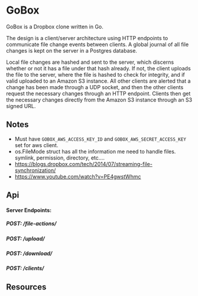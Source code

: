 # GoBox

GoBox is a Dropbox clone written in Go. 

The design is a client/server architecture using HTTP endpoints to communicate file change events between clients. A global journal of all file changes is kept on the server in a Postgres database.

Local file changes are hashed and sent to the server, which discerns whether or not it has a file under that hash already. If not, the client uploads the file to the server, where the file is hashed to check for integrity, and if valid uploaded to an Amazon S3 instance. All other clients are alerted that a change has been made through a UDP socket, and then the other clients request the necessary changes through an HTTP endpoint. Clients then get the necessary changes directly from the Amazon S3 instance through an S3 signed URL.

## Notes
 - Must have `GOBOX_AWS_ACCESS_KEY_ID` and `GOBOX_AWS_SECRET_ACCESS_KEY` set for aws client. 
 - os.FileMode struct has all the information me need to handle files. symlink, permission, directory, etc....
 - https://blogs.dropbox.com/tech/2014/07/streaming-file-synchronization/
 - https://www.youtube.com/watch?v=PE4gwstWhmc

## Api

#### Server Endpoints:

##### POST: /file-actions/

##### POST: /upload/

##### POST: /download/

##### POST: /clients/

## Resources
